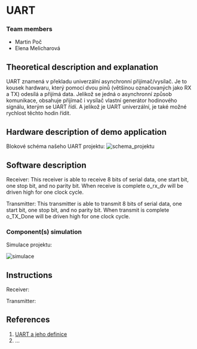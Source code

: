 
# UART

### Team members

* Martin Poč 
* Elena Melicharová 


## Theoretical description and explanation

UART znamená v překladu univerzální asynchronní přijímač/vysílač. Je to kousek hardwaru, který pomocí dvou pinů (většinou označovaných jako RX a TX) odesílá a přijímá data. Jelikož se jedná o asynchronní způsob komunikace, obsahuje přijímač i vysílač vlastní generátor hodinového signálu, kterým se UART řídí. A jelikož je UART univerzální, je také možné rychlost těchto hodin řídit.

## Hardware description of demo application

Blokové schéma našeho UART projektu:
![schema_projektu](https://user-images.githubusercontent.com/124675731/235494345-95cdc9f5-c5ab-4499-8648-8e219bd22079.png)


## Software description

Receiver:
This receiver is able to receive 8 bits of serial data, one start bit, one stop bit, and no parity bit.  When receive is complete o_rx_dv will be driven high for one clock cycle.

Transmitter:
This transmitter is able to transmit 8 bits of serial data, one start bit, one stop bit, and no parity bit.  When transmit is complete o_TX_Done will be driven high for one clock cycle.

### Component(s) simulation

Simulace projektu:

![simulace](https://user-images.githubusercontent.com/124675731/235498417-585c4e42-5c76-4d58-83c0-33b1e89fee9c.png)



## Instructions

Receiver:

Transmitter:



## References

1. [UART a jeho definice](https://uart.cz/139/arduino-a-seriova-komunikace/)
2. ...

